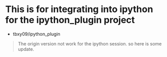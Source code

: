 # This is for integrating into ipython for the ipython_plugin project
- tbxy09/ipython_plugin

> The origin version not work for the ipython session. so here is some update.

